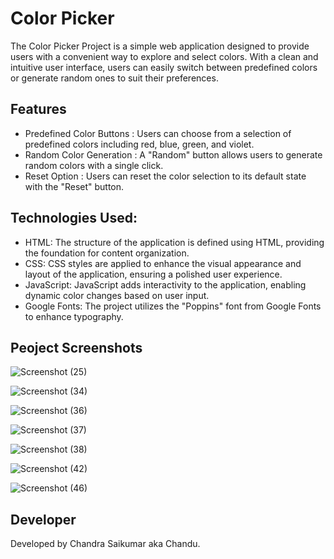 # Color Picker 

The Color Picker Project is a simple web application designed to provide users with a convenient way to explore and select colors. With a clean and intuitive user interface, users can easily switch between predefined colors or generate random ones to suit their preferences.

## Features

- Predefined Color Buttons : Users can choose from a selection of predefined colors including red, blue, green, and violet.
- Random Color Generation : A "Random" button allows users to generate random colors with a single click.
- Reset Option : Users can reset the color selection to its default state with the "Reset" button.

## Technologies Used:

- HTML: The structure of the application is defined using HTML, providing the foundation for content organization.
- CSS: CSS styles are applied to enhance the visual appearance and layout of the application, ensuring a polished user experience.
- JavaScript: JavaScript adds interactivity to the application, enabling dynamic color changes based on user input.
- Google Fonts: The project utilizes the "Poppins" font from Google Fonts to enhance typography.

## Peoject Screenshots

![Screenshot (25)](https://github.com/Chandu-d-coder/Color-Picker/assets/144380893/1454cb0d-06ee-43cc-828c-b16dc9cc0b08)

![Screenshot (34)](https://github.com/Chandu-d-coder/Color-Picker/assets/144380893/e2781e8b-1f1c-4297-b39f-e85c899a5633)

![Screenshot (36)](https://github.com/Chandu-d-coder/Color-Picker/assets/144380893/bce3900d-210c-4778-9cf2-b9754969e293)

![Screenshot (37)](https://github.com/Chandu-d-coder/Color-Picker/assets/144380893/90f9c013-cf05-4dfc-9869-bcc03fdc3a99)

![Screenshot (38)](https://github.com/Chandu-d-coder/Color-Picker/assets/144380893/765b3181-f89f-477c-b31f-9cf3da62219d)

![Screenshot (42)](https://github.com/Chandu-d-coder/Color-Picker/assets/144380893/c96b0fb0-1cfe-4689-b071-84241a9e45df)

![Screenshot (46)](https://github.com/Chandu-d-coder/Color-Picker/assets/144380893/66186bd1-20c5-4ead-b2a8-cb175cbfcbaf)

## Developer
Developed by Chandra Saikumar aka Chandu.
